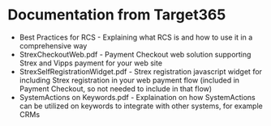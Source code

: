 # Documentation from Target365
* Best Practices for RCS - Explaining what RCS is and how to use it in a comprehensive way
* StrexCheckoutWeb.pdf - Payment Checkout web solution supporting Strex and Vipps payment for your web site
* StrexSelfRegistrationWidget.pdf - Strex registration javascript widget for including Strex registration in your web payment flow (included in Payment Checkout, so not needed to include in that flow)
* SystemActions on Keywords.pdf - Explaination on how SystemActions can be utilized on keywords to integrate with other systems, for example CRMs
